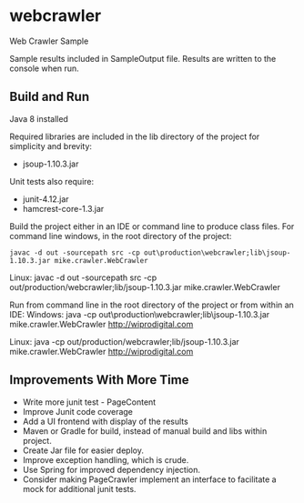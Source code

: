 # webcrawler
Web Crawler Sample

Sample results included in SampleOutput file.  Results are written to the console when run.

## Build and Run
Java 8 installed

Required libraries are included in the lib directory of the project for simplicity and brevity:
 - jsoup-1.10.3.jar
 
Unit tests also require:
 - junit-4.12.jar
 - hamcrest-core-1.3.jar

Build the project either in an IDE or command line to produce class files. 
  For command line windows, in the root directory of the project:
  
    javac -d out -sourcepath src -cp out\production\webcrawler;lib\jsoup-1.10.3.jar mike.crawler.WebCrawler
    
  Linux:
    javac -d out -sourcepath src -cp out/production/webcrawler;lib/jsoup-1.10.3.jar mike.crawler.WebCrawler

  
Run from command line in the root directory of the project or from within an IDE:
  Windows:
    java -cp out\production\webcrawler;lib\jsoup-1.10.3.jar mike.crawler.WebCrawler http://wiprodigital.com

  Linux:
    java -cp out/production/webcrawler;lib/jsoup-1.10.3.jar mike.crawler.WebCrawler http://wiprodigital.com

## Improvements With More Time

 - Write more junit test - PageContent
 - Improve Junit code coverage
 - Add a UI frontend with display of the results
 - Maven or Gradle for build, instead of manual build and libs within project.  
 - Create Jar file for easier deploy.
 - Improve exception handling, which is crude.
 - Use Spring for improved dependency injection.
 - Consider making PageCrawler implement an interface to facilitate a mock for additional junit tests. 
